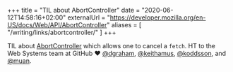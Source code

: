 +++
title = "TIL about AbortController"
date = "2020-06-12T14:58:16+02:00"
externalUrl = "https://developer.mozilla.org/en-US/docs/Web/API/AbortController"
aliases = [
  "/writing/links/abortcontroller/"
]
+++

TIL about [AbortController](https://developer.mozilla.org/en-US/docs/Web/API/AbortController) which allows one to cancel a `fetch`. HT to the Web Systems team at GitHub ❤️ [@dgraham](https://github.com/dgraham), [@keithamus](https://github.com/keithamus), [@koddsson](https://github.com/koddsson), and [@muan](https://github.com/muan).
